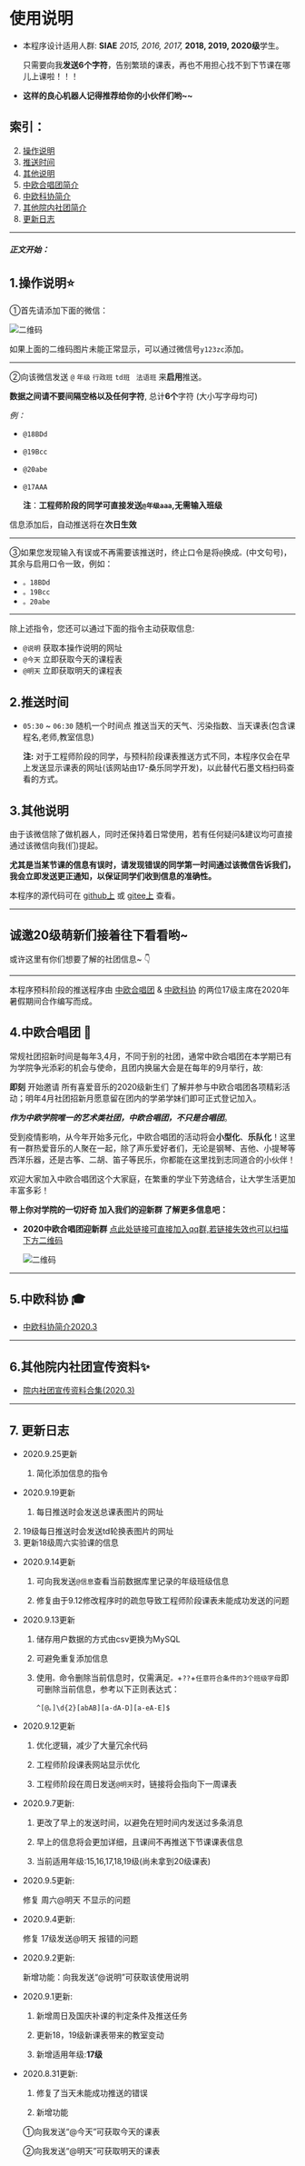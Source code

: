 ﻿# 使用说明 

+ 本程序设计适用人群: **SIAE** *2015, 2016, 2017,* **2018, 2019, 2020级**学生。

  只需要向我**发送6个字符**，告别繁琐的课表，再也不用担心找不到下节课在哪儿上课啦！！！

+ **这样的良心机器人记得推荐给你的小伙伴们哟~~**

## 索引：
2. [操作说明](https://gitee.com/laorange/wechat_robot#1%E6%93%8D%E4%BD%9C%E8%AF%B4%E6%98%8E)
3. [推送时间](https://gitee.com/laorange/wechat_robot#2%E6%8E%A8%E9%80%81%E6%97%B6%E9%97%B4)
4. [其他说明](https://gitee.com/laorange/wechat_robot#3%E5%85%B6%E4%BB%96%E8%AF%B4%E6%98%8E)
6. [中欧合唱团简介](https://gitee.com/laorange/wechat_robot#4%E4%B8%AD%E6%AC%A7%E5%90%88%E5%94%B1%E5%9B%A2-)
7. [中欧科协简介](https://gitee.com/laorange/wechat_robot#5%E4%B8%AD%E6%AC%A7%E7%A7%91%E5%8D%8F-)
8. [其他院内社团简介](https://gitee.com/laorange/wechat_robot#6%E5%85%B6%E4%BB%96%E9%99%A2%E5%86%85%E7%A4%BE%E5%9B%A2%E5%AE%A3%E4%BC%A0%E8%B5%84%E6%96%99)
9. [更新日志](https://gitee.com/laorange/wechat_robot/blob/master/README.md#7-%E6%9B%B4%E6%96%B0%E6%97%A5%E5%BF%97)

------

###### ***正文开始：***

## 1.操作说明⭐

①首先请添加下面的微信：

![二维码](https://gitee.com/laorange/wechat_robot/raw/master/base_on_PyWeChatSpy/util/qr_laorange.jpg)

如果上面的二维码图片未能正常显示，可以通过微信号``y123zc``添加。

------

②向该微信发送  ``@`` ``年级`` ``行政班``  ``td班`` `` 法语班``  来**启用**推送。

**数据之间请不要间隔空格以及任何字符**,  总计**6个**字符 (大小写字母均可)

*例：* 

+ ``@18BDd``

+ ``@19Bcc``

+ ``@20abe``

+ ``@17AAA``

  **注**：**工程师阶段的同学可直接发送``@年级aaa``,无需输入班级**

信息添加后，自动推送将在**次日生效**

----

③如果您发现输入有误或不再需要该推送时，终止口令是将``@``换成``。``(中文句号)，其余与启用口令一致，例如：

+ ``。18BDd``
+ ``。19Bcc``
+ ``。20abe``

----

除上述指令，您还可以通过下面的指令主动获取信息:

+ ``@说明`` 获取本操作说明的网址 
+ ``@今天`` 立即获取今天的课程表
+ ``@明天`` 立即获取明天的课程表

## 2.推送时间

+ ``05:30`` ~ ``06:30`` 随机一个时间点 推送当天的天气、污染指数、当天课表(包含课程名,老师,教室信息)

  **注:** 对于工程师阶段的同学，与预科阶段课表推送方式不同，本程序仅会在早上发送显示课表的网址(该网站由17-桑乐同学开发)，以此替代石墨文档扫码查看的方式。


## 3.其他说明

由于该微信除了做机器人，同时还保持着日常使用，若有任何疑问&建议均可直接通过该微信向我(们)提起。

**尤其是当某节课的信息有误时，请发现错误的同学第一时间通过该微信告诉我们，我会立即发送更正通知，以保证同学们收到信息的准确性。**

本程序的源代码可在 [github上](https://github.com/laorange/wechat_robot) 或 [gitee上](https://gitee.com/laorange/wechat_robot) 查看。



------

## **诚邀20级萌新们接着往下看看哟~** 

或许这里有你们想要了解的社团信息~ 👇

------

本程序预科阶段的推送程序由 [中欧合唱团](https://gitee.com/laorange/wechat_robot#4%E4%B8%AD%E6%AC%A7%E5%90%88%E5%94%B1%E5%9B%A2-) & [中欧科协](https://gitee.com/laorange/wechat_robot#5%E4%B8%AD%E6%AC%A7%E7%A7%91%E5%8D%8F-) 的两位17级主席在2020年暑假期间合作编写而成。

## 4.中欧合唱团 🎵

常规社团招新时间是每年3,4月，不同于别的社团，通常中欧合唱团在本学期已有为学院争光添彩的机会与使命，且团内换届大会是在每年的9月举行，故:

**即刻** 开始邀请 所有喜爱音乐的2020级新生们 了解并参与中欧合唱团各项精彩活动；明年4月社团招新月愿意留在团内的学弟学妹们即可正式登记加入。

***作为中欧学院唯一的艺术类社团，中欧合唱团，不只是合唱团***。

受到疫情影响，从今年开始多元化，中欧合唱团的活动将会**小型化**、**乐队化**！这里有一群热爱音乐的人聚在一起，除了声乐爱好者们，无论是钢琴、吉他、小提琴等西洋乐器，还是古筝、二胡、笛子等民乐，你都能在这里找到志同道合的小伙伴！

欢迎大家加入中欧合唱团这个大家庭，在繁重的学业下劳逸结合，让大学生活更加丰富多彩！

**带上你对学院的一切好奇 加入我们的迎新群 了解更多信息吧：** 

+ **2020中欧合唱团迎新群** [点此处链接可直接加入qq群,若链接失效也可以扫描下方二维码](https://qm.qq.com/cgi-bin/qm/qr?k=wJgodJbNDjOEYTHlkevKT_2F1JuD0-Jz&authKey=08aA9z2kFRSH/M7ib9cHY/X89Hw13n5D0pTDl/NaoMMcdOLY8OFiFxkMsyl7Sib8&noverify=0)

  ![二维码](https://gitee.com/laorange/wechat_robot/raw/master/base_on_PyWeChatSpy/util/groupqr.jpg)

------

## 5.中欧科协 🎓

+ [中欧科协简介2020.3](https://mp.weixin.qq.com/s?__biz=MzI5OTI2NzMyNg==&mid=2247487250&idx=4&sn=543f29b5f55cafa1242bf4af6118206c&chksm=ec986a83dbefe3951caec31c65f77c664d8a4cbae0676f3d115f2e30ae6dd3660389f285e7cf&mpshare=1&scene=1&srcid=0817UesipdadVHjYitqCJoHH&sharer_sharetime=1597660252329&sharer_shareid=437640bc163aeb961c4264f63d00e9e7&key=bd8ad81032fdfaf23e81b61b3e5e2e93340b8fa59fd9c6afb9409200576491ff8311905fe2a19070de6032c46c97186ef96b51d9244fd8ff35129ac1128f664e8f68dab6c0ad5832ff019e497d643acf46ebfe2e0a7a7e78b5c6ae1c5ea2c7a4eb3d010fd0cd9fac9e60d27860666c6c92eb4b618808ca5537b58a4d534e15b7&ascene=1&uin=MjI3NDM4MDYzMg%3D%3D&devicetype=Windows+Server+2016&version=62080085&lang=zh_CN&exportkey=A7lDFBq65%2BisMAE98G8pAbY%3D&pass_ticket=tApxNb2%2F1KYzvr9GyvKRaNP6cacnrXxHkDF9MdU0v9a00H4qeeErj47eiljmFeMy) 

------

## 6.其他院内社团宣传资料✨

+ [院内社团宣传资料合集(2020.3)](https://mp.weixin.qq.com/s/_A9FSgGg2OqxjwFcK_h2vw)



------

## 7. 更新日志

+ 2020.9.25更新

  1. 简化添加信息的指令

+ 2020.9.19更新

  1. 每日推送时会发送总课表图片的网址
2. 19级每日推送时会发送td轮换表图片的网址
  3. 更新18级周六实验课的信息

+ 2020.9.14更新

  1. 可向我发送``@信息``查看当前数据库里记录的年级班级信息

  2. 修复由于9.12修改程序时的疏忽导致工程师阶段课表未能成功发送的问题

+ 2020.9.13更新

  1. 储存用户数据的方式由csv更换为MySQL

  2. 可避免重复添加信息

  3. 使用``。``命令删除当前信息时，仅需满足``。``+``??``+``任意符合条件的3个班级字母``即可删除当前信息，参考以下正则表达式：

     ```pyt
     ^[@。]\d{2}[abAB][a-dA-D][a-eA-E]$
     ```

+ 2020.9.12更新

  1. 优化逻辑，减少了大量冗余代码

  2. 工程师阶段课表网站显示优化

  3. 工程师阶段在周日发送``@明天``时，链接将会指向下一周课表

+ 2020.9.7更新:

  1. 更改了早上的发送时间，以避免在短时间内发送过多条消息

  2. 早上的信息将会更加详细，且课间不再推送下节课课表信息

  3. 当前适用年级:15,16,17,18,19级(尚未拿到20级课表)

+ 2020.9.5更新:

  修复 周六@明天 不显示的问题

+ 2020.9.4更新:

  修复 17级发送@明天 报错的问题

+ 2020.9.2更新:

  新增功能：向我发送“@说明”可获取该使用说明

+ 2020.9.1更新:

  1. 新增周日及国庆补课的判定条件及推送任务

  2. 更新18，19级新课表带来的教室变动

  3. 新增适用年级:**17级**

+ 2020.8.31更新:

  1. 修复了当天未能成功推送的错误

  2. 新增功能

  ①向我发送“@今天”可获取今天的课表

  ②向我发送“@明天”可获取明天的课表

